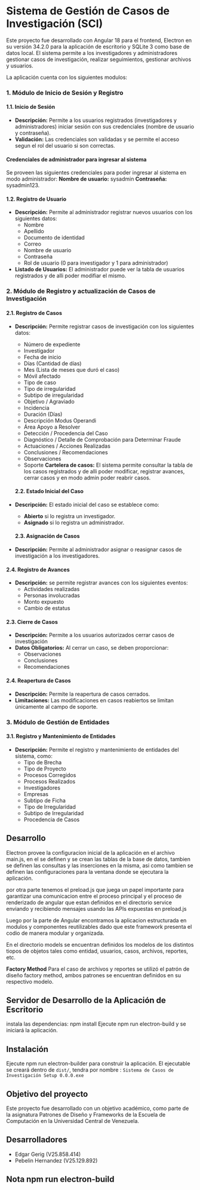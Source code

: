 # Sistema de Gestión de Casos de Investigación (SCI)

Este proyecto fue desarrollado con Angular 18 para el frontend, Electron en su versión 34.2.0 para la aplicación de escritorio y SQLite 3 como base de datos local. El sistema permite a los investigadores y administradores gestionar casos de investigación, realizar seguimientos, gestionar archivos y usuarios.

La aplicación cuenta con los siguientes modulos:

### 1. Módulo de Inicio de Sesión y Registro
#### 1.1. Inicio de Sesión
- **Descripción:** Permite a los usuarios registrados (investigadores y administradores) iniciar sesión con sus credenciales (nombre de usuario y contraseña).
- **Validación:** Las credenciales son validadas y se permite el acceso segun el rol del usuario si son correctas.
#### Credenciales de administrador para ingresar al sistema
Se proveen las siguientes credenciales para poder ingresar al sistema en modo administrador:
**Nombre de usuario:** sysadmin
**Contraseña:** sysadmin123.

#### 1.2. Registro de Usuario
- **Descripción:** Permite al administrador registrar nuevos usuarios con los siguientes datos:
  - Nombre
  - Apellido
  - Documento de identidad
  - Correo
  - Nombre de usuario
  - Contraseña
  - Rol de usuario (0 para investigador y 1 para administrador)
- **Listado de Usuarios:** El administrador puede ver la tabla de usuarios registrados y de alli poder modifiar el mismo. 

### 2. Módulo de Registro y actualización de Casos de Investigación

#### 2.1. Registro de Casos
- **Descripción:** Permite registrar casos de investigación con los siguientes datos:
  - Número de expediente
  - Investigador
  - Fecha de inicio
  - Días (Cantidad de días)
  - Mes (Lista de meses que duró el caso)
  - Móvil afectado
  - Tipo de caso
  - Tipo de irregularidad
  - Subtipo de irregularidad
  - Objetivo / Agraviado
  - Incidencia
  - Duración (Días)
  - Descripción Modus Operandi
  - Área Apoyo a Resolver
  - Detección / Procedencia del Caso
  - Diagnóstico / Detalle de Comprobación para Determinar Fraude
  - Actuaciones / Acciones Realizadas
  - Conclusiones / Recomendaciones
  - Observaciones
  - Soporte
  **Cartelera de casos:** El sistema permite consultar la tabla de los casos registrados y de alli poder modificar, registrar avances, cerrar casos y en modo admin poder reabrir casos.

  #### 2.2. Estado Inicial del Caso
- **Descripción:** El estado inicial del caso se establece como:
  - **Abierto** si lo registra un investigador.
  - **Asignado** si lo registra un administrador.

  #### 2.3. Asignación de Casos
- **Descripción:** Permite al administrador asignar o reasignar casos de investigación a los investigadores.

#### 2.4. Registro de Avances
- **Descripción:** se permite registrar avances con los siguientes eventos:
  - Actividades realizadas
  - Personas involucradas
  - Monto expuesto
  - Cambio de estatus

#### 2.3. Cierre de Casos
- **Descripción:** Permite a los usuarios autorizados cerrar casos de investigación
- **Datos Obligatorios:** Al cerrar un caso, se deben proporcionar:
  - Observaciones
  - Conclusiones
  - Recomendaciones

#### 2.4. Reapertura de Casos
- **Descripción:** Permite la reapertura de casos cerrados.
- **Limitaciones:** Las modificaciones en casos reabiertos se limitan únicamente al campo de soporte.

### 3. Módulo de Gestión de Entidades

#### 3.1. Registro y Mantenimiento de Entidades
- **Descripción:** Permite el registro y mantenimiento de entidades del sistema, como:
  - Tipo de Brecha
  - Tipo de Proyecto
  - Procesos Corregidos
  - Procesos Realizados
  - Investigadores
  - Empresas
  - Subtipo de Ficha
  - Tipo de Irregularidad
  - Subtipo de Irregularidad
  - Procedencia de Casos

## Desarrollo
Electron provee la configuracion inicial de la aplicación en el archivo main.js, en el se definen y se crean las tablas de la base de datos, tambien se definen las consultas y las inserciones en la misma, asi como tambien se definen las configuraciones para la ventana donde se ejecutara la aplicación.

por otra parte tenemos el preload.js que juega un papel importante para garantizar una comunicacion entre el proceso principal y el proceso de renderizado de angular que estan definidos en el directorio service enviando y recibiendo mensajes usando las APIs expuestas en preload.js

Luego por la parte de Angular encontramos la aplicacion estructurada en modulos y componentes reutilizables dado que este framework presenta el codio de manera modular y organizada.  

En el directorio models se encuentran definidos los modelos de los distintos tiopos de objetos tales como entidad, usuarios, casos, archivos, reportes, etc.

**Factory Method** 
Para el caso de archivos y reportes se utilizó el patrón de diseño factory method, ambos patrones se encuentran  definidos en su respectivo modelo. 


## Servidor de Desarrollo de la Aplicación de Escritorio

instala las dependencias: npm install
Ejecute npm run electron-build y se iniciará la aplicación.

## Instalación

Ejecute npm run electron-builder para construir la aplicación. El ejecutable se creará dentro de  `dist/`, tendra por nombre : `Sistema de Casos de Investigación Setup 0.0.0.exe`

## Objetivo del proyecto

Este proyecto fue desarrollado con un objetivo académico, como parte de la asignatura Patrones de Diseño y Frameworks de la Escuela de Computación en la Universidad Central de Venezuela.

## Desarrolladores

- Edgar Gerig (V25.858.414)
- Pebelin Hernandez (V25.129.892)



## Nota  npm run electron-build




